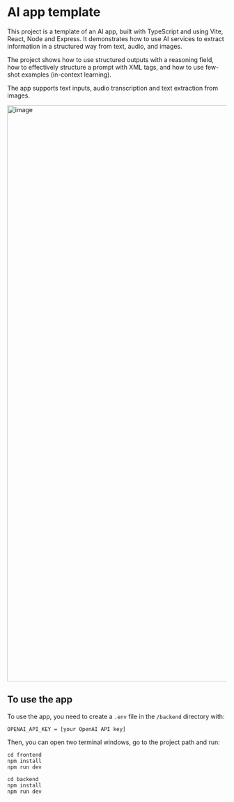 # AI app template

This project is a template of an AI app, built with TypeScript and using Vite, React, Node and Express. It demonstrates how to use AI services to extract information in a structured way from text, audio, and images.

The project shows how to use structured outputs with a reasoning field, how to effectively structure a prompt with XML tags, and how to use few-shot examples (in-context learning).

The app supports text inputs, audio transcription and text extraction from images.

<img width="1323" alt="image" src="https://github.com/user-attachments/assets/fecda86b-9aa3-463d-901c-1ebcd1bb6679" />

## To use the app

To use the app, you need to create a `.env` file in the `/backend` directory with:
```
OPENAI_API_KEY = [your OpenAI API key]
```

Then, you can open two terminal windows, go to the project path and run:
```
cd frontend
npm install
npm run dev
```
```
cd backend
npm install
npm run dev
```
